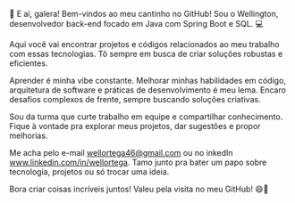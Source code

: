 👋 E aí, galera! Bem-vindos ao meu cantinho no GitHub! Sou o Wellington, desenvolvedor back-end focado em Java com Spring Boot e SQL. 💻

Aqui você vai encontrar projetos e códigos relacionados ao meu trabalho com essas tecnologias. Tô sempre em busca de criar soluções robustas e eficientes.

Aprender é minha vibe constante. Melhorar minhas habilidades em código, arquitetura de software e práticas de desenvolvimento é meu lema. Encaro desafios complexos de frente, sempre buscando soluções criativas.

Sou da turma que curte trabalho em equipe e compartilhar conhecimento. Fique à vontade pra explorar meus projetos, dar sugestões e propor melhorias.

Me acha pelo e-mail <bold>wellortega46@gmail.com</bold> ou no inkedIn www.linkedin.com/in/wellortega. Tamo junto pra bater um papo sobre tecnologia, projetos ou só trocar uma ideia.

Bora criar coisas incríveis juntos! Valeu pela visita no meu GitHub! 😄🌟


